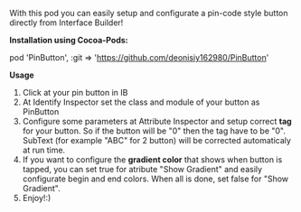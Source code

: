 With this pod you can easily setup and configurate a pin-code style button directly from Interface Builder!

<b>Installation using Cocoa-Pods: </b>

pod 'PinButton', :git => 'https://github.com/deonisiy162980/PinButton'

<b>Usage</b>

1) Click at your pin button in IB
2) At Identify Inspector set the class and module of your button as PinButton
3) Configure some parameters at Attribute Inspector and setup correct <b>tag</b> for your button. So if the button will be "0" then the tag have to be "0". SubText (for example "ABC" for 2 button) will be corrected automaticaly at run time.
4) If you want to configure the <b>gradient color</b> that shows when button is tapped, you can set true for atribute "Show Gradient" and easily configurate begin and end colors. When all is done, set false for "Show Gradient".
5) Enjoy!:)

